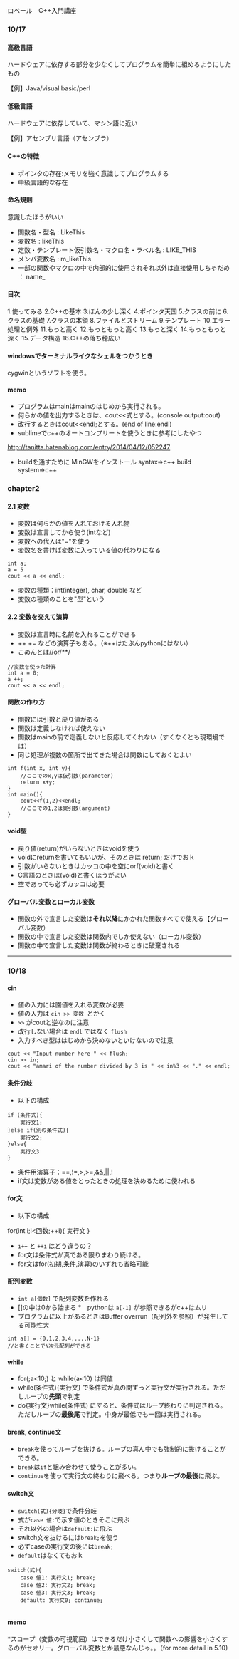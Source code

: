 ロベール　C++入門講座

### 10/17

#### 高級言語

ハードウェアに依存する部分を少なくしてプログラムを簡単に組めるようにしたもの

【例】Java/visual basic/perl

#### 低級言語

ハードウェアに依存していて、マシン語に近い

【例】アセンブリ言語（アセンブラ）

#### C++の特徴
* ポインタの存在:メモリを強く意識してプログラムする
* 中級言語的な存在

#### 命名規則

意識したほうがいい 
* 関数名・型名 : LikeThis
* 変数名 : likeThis
* 定数・テンプレート仮引数名・マクロ名・ラベル名 : LIKE_THIS
* メンバ変数名 : m_likeThis
* 一部の関数やマクロの中で内部的に使用されそれ以外は直接使用しちゃだめ ： name_

#### 目次
1.使ってみる
2.C++の基本
3.ほんの少し深く
4.ポインタ天国
5.クラスの前に
6.クラスの基礎
7.クラスの本領
8.ファイルとストリーム
9.テンプレート
10.エラー処理と例外
11.もっと高く
12.もっともっと高く
13.もっと深く
14.もっともっと深く
15.データ構造
16.C++の落ち穂広い

#### windowsでターミナルライクなシェルをつかうとき
cygwinというソフトを使う。

#### memo
* プログラムはmainはmainのはじめから実行される。
* 何らかの値を出力するときは、cout<<式とする。(console output:cout)
* 改行するときはcout<<endl;とする。(end of line:endl)
* sublimeでc++のオートコンプリートを使うときに参考にしたやつ

http://tanitta.hatenablog.com/entry/2014/04/12/052247
* buildを通すために MinGWをインストール syntax⇒c++ build system⇒c++


### chapter2

#### 2.1 変数
* 変数は何らかの値を入れておける入れ物
* 変数は宣言してから使う(intなど)
* 変数への代入は"="を使う
* 変数名を書けば変数に入っている値の代わりになる 

```
int a;
a = 5
cout << a << endl;
```

* 変数の種類：int(integer), char, double など
* 変数の種類のことを"型"という

#### 2.2 変数を交えて演算
* 変数は宣言時に名前を入れることができる
* ++ += などの演算子もある。（※++はたぶんpythonにはない）
* こめんとは//or/**/

```
//変数を使った計算
int a = 0;
a ++;
cout << a << endl;
```

#### 関数の作り方
* 関数には引数と戻り値がある
* 関数は定義しなければ使えない
* 関数はmainの前で定義しないと反応してくれない（すくなくとも現環境では）
* 同じ処理が複数の箇所で出てきた場合は関数にしておくとよい

```
int f(int x, int y){
    //ここでのx,yは仮引数(parameter)
    return x+y;
}
int main(){
    cout<<f(1,2)<<endl;
    //ここでの1,2は実引数(argument)
}
```

#### void型
* 戻り値(return)がいらないときはvoidを使う
* voidにreturnを書いてもいいが、そのときは return; だけでおｋ
* 引数がいらないときはカッコの中を空にorf(void)と書く
* C言語のときは(void)と書くほうがよい
* 空であっても必ずカッコは必要

#### グローバル変数とローカル変数
* 関数の外で宣言した変数は**それ以降**にかかれた関数すべてで使える【グローバル変数）
* 関数の中で宣言した変数は関数内でしか使えない（ローカル変数）
* 関数の中で宣言した変数は関数が終わるときに破棄される
---
### 10/18


#### cin
* 値の入力には園値を入れる変数が必要
* 値の入力は  ```cin >> 変数 ```とかく
*  ```>>``` がcoutと逆なのに注意
* 改行しない場合は ```endl``` ではなく ```flush```  
* 入力すべき型ははじめから決めないといけないので注意
	
```
cout << "Input number here " << flush;
cin >> in;
cout << "amari of the number divided by 3 is " << in%3 << "." << endl;
```

#### 条件分岐
* 以下の構成
```
if (条件式){
    実行文1;
}else if(別の条件式){
    実行文2;
}else{
    実行文3
}
```

* 条件用演算子：==,!=,>,>=,&&,||,!
* if文は変数がある値をとったときの処理を決めるために使われる

#### for文
* 以下の構成

for(int i;i<回数;++i){
    実行文
}

* ```i++``` と ```++i``` はどう違うの？
* for文は条件式が真である限りまわり続ける。
* for文はfor(初期,条件,演算)のいずれも省略可能

#### 配列変数
* ```int a[個数]``` で配列変数を作れる
* []の中は0から始まる *　pythonは ```a[-1]``` が参照できるがc++はムリ
* プログラムに以上があるときはBuffer overrun（配列外を参照）が発生してる可能性大
```
int a[] = {0,1,2,3,4,...,N-1}
//と書くことでN次元配列ができる
```

#### while
* for(;a<10;) と while(a<10) は同値
* while(条件式){実行文} で条件式が真の間ずっと実行文が実行される。ただしループの**先頭**で判定
* do{実行文}while(条件式) にすると、条件式はループ終わりに判定される。ただしループの**最後尾**で判定。中身が最低でも一回は実行される。

#### break, continue文
* ```break```を使ってループを抜ける。ループの真ん中でも強制的に抜けることができる。
* ```break```は```if```と組み合わせて使うことが多い。
* ```continue```を使って実行文の終わりに飛べる。つまり**ループの最後**に飛ぶ。

#### switch文

* ```switch(式){分岐}```で条件分岐
* 式が```case 値:```で示す値のときそこに飛ぶ
* それ以外の場合は```default:```に飛ぶ
* switch文を抜けるには```break;```を使う
* 必ずcaseの実行文の後には```break;```
* ```default```はなくてもおｋ

```
switch(式){
	case 値1: 実行文1; break;
	case 値2: 実行文2; break;
	case 値3: 実行文3; break;
	default: 実行文0; continue;
		
```

#### memo
*スコープ（変数の可視範囲）はできるだけ小さくして関数への影響を小さくするのがセオリー。グローバル変数とか最悪なんじゃ。。（for more detail in 5.10)